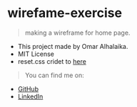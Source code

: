 # wirefame-exercise
 
>making a wireframe for home page.


* This project made by Omar Alhalaika.
* MIT License
* reset.css cridet to [here](http://meyerweb.com/eric/tools/css/reset/ )

>You can find me on:

* [GitHub](https://github.com/Omar-Alhalaika)
* [LinkedIn](https://www.linkedin.com/in/omar-alhalaika)
